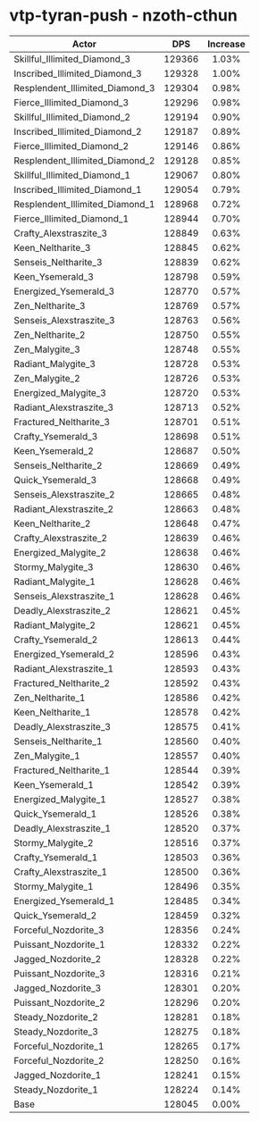 # vtp-tyran-push - nzoth-cthun
| Actor | DPS | Increase |
|---|:---:|:---:|
|Skillful_Illimited_Diamond_3|129366|1.03%|
|Inscribed_Illimited_Diamond_3|129328|1.00%|
|Resplendent_Illimited_Diamond_3|129304|0.98%|
|Fierce_Illimited_Diamond_3|129296|0.98%|
|Skillful_Illimited_Diamond_2|129194|0.90%|
|Inscribed_Illimited_Diamond_2|129187|0.89%|
|Fierce_Illimited_Diamond_2|129146|0.86%|
|Resplendent_Illimited_Diamond_2|129128|0.85%|
|Skillful_Illimited_Diamond_1|129067|0.80%|
|Inscribed_Illimited_Diamond_1|129054|0.79%|
|Resplendent_Illimited_Diamond_1|128968|0.72%|
|Fierce_Illimited_Diamond_1|128944|0.70%|
|Crafty_Alexstraszite_3|128849|0.63%|
|Keen_Neltharite_3|128845|0.62%|
|Senseis_Neltharite_3|128839|0.62%|
|Keen_Ysemerald_3|128798|0.59%|
|Energized_Ysemerald_3|128770|0.57%|
|Zen_Neltharite_3|128769|0.57%|
|Senseis_Alexstraszite_3|128763|0.56%|
|Zen_Neltharite_2|128750|0.55%|
|Zen_Malygite_3|128748|0.55%|
|Radiant_Malygite_3|128728|0.53%|
|Zen_Malygite_2|128726|0.53%|
|Energized_Malygite_3|128720|0.53%|
|Radiant_Alexstraszite_3|128713|0.52%|
|Fractured_Neltharite_3|128701|0.51%|
|Crafty_Ysemerald_3|128698|0.51%|
|Keen_Ysemerald_2|128687|0.50%|
|Senseis_Neltharite_2|128669|0.49%|
|Quick_Ysemerald_3|128668|0.49%|
|Senseis_Alexstraszite_2|128665|0.48%|
|Radiant_Alexstraszite_2|128663|0.48%|
|Keen_Neltharite_2|128648|0.47%|
|Crafty_Alexstraszite_2|128639|0.46%|
|Energized_Malygite_2|128638|0.46%|
|Stormy_Malygite_3|128630|0.46%|
|Radiant_Malygite_1|128628|0.46%|
|Senseis_Alexstraszite_1|128628|0.46%|
|Deadly_Alexstraszite_2|128621|0.45%|
|Radiant_Malygite_2|128621|0.45%|
|Crafty_Ysemerald_2|128613|0.44%|
|Energized_Ysemerald_2|128596|0.43%|
|Radiant_Alexstraszite_1|128593|0.43%|
|Fractured_Neltharite_2|128592|0.43%|
|Zen_Neltharite_1|128586|0.42%|
|Keen_Neltharite_1|128578|0.42%|
|Deadly_Alexstraszite_3|128575|0.41%|
|Senseis_Neltharite_1|128560|0.40%|
|Zen_Malygite_1|128557|0.40%|
|Fractured_Neltharite_1|128544|0.39%|
|Keen_Ysemerald_1|128542|0.39%|
|Energized_Malygite_1|128527|0.38%|
|Quick_Ysemerald_1|128526|0.38%|
|Deadly_Alexstraszite_1|128520|0.37%|
|Stormy_Malygite_2|128516|0.37%|
|Crafty_Ysemerald_1|128503|0.36%|
|Crafty_Alexstraszite_1|128500|0.36%|
|Stormy_Malygite_1|128496|0.35%|
|Energized_Ysemerald_1|128485|0.34%|
|Quick_Ysemerald_2|128459|0.32%|
|Forceful_Nozdorite_3|128356|0.24%|
|Puissant_Nozdorite_1|128332|0.22%|
|Jagged_Nozdorite_2|128328|0.22%|
|Puissant_Nozdorite_3|128316|0.21%|
|Jagged_Nozdorite_3|128301|0.20%|
|Puissant_Nozdorite_2|128296|0.20%|
|Steady_Nozdorite_2|128281|0.18%|
|Steady_Nozdorite_3|128275|0.18%|
|Forceful_Nozdorite_1|128265|0.17%|
|Forceful_Nozdorite_2|128250|0.16%|
|Jagged_Nozdorite_1|128241|0.15%|
|Steady_Nozdorite_1|128224|0.14%|
|Base|128045|0.00%|
